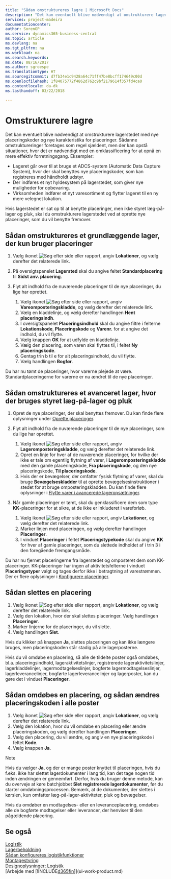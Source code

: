 ```yaml
---
title: "Sådan omstruktureres lagre | Microsoft Docs"
description: "Det kan eventuelt blive nødvendigt at omstrukturere lagerstedet med nye placeringskoder og nye karakteristika for placeringer."
services: project-madeira
documentationcenter: 
author: SorenGP
ms.service: dynamics365-business-central
ms.topic: article
ms.devlang: na
ms.tgt_pltfrm: na
ms.workload: na
ms.search.keywords: 
ms.date: 08/16/2017
ms.author: sgroespe
ms.translationtype: HT
ms.sourcegitcommit: d7fb34e1c9428a64c71ff47be8bcff174649c00d
ms.openlocfilehash: 1f84075772f4862d762c9bf2179614f357fd4ca0
ms.contentlocale: da-dk
ms.lasthandoff: 03/22/2018

---
```

# <a name="restructure-warehouses"></a>Omstrukturere lagre
Det kan eventuelt blive nødvendigt at omstrukturere lagerstedet med nye placeringskoder og nye karakteristika for placeringer. Sådanne omstruktureringer foretages som regel sjældent, men der kan opstå situationer, hvor det er nødvendigt med en omklassificering for at opnå en mere effektiv forretningsgang. Eksempler:  

- Lageret går over til at bruge et ADCS-system (Automatic Data Capture System), hvor der skal benyttes nye placeringskoder, som kan registreres med håndholdt udstyr.  
- Der indføres et nyt hyldesystem på lagerstedet, som giver nye muligheder for opbevaring.  
- Virksomheden indfører et nyt varesortiment og flytter lageret til en ny mere velegnet lokation.  

Hvis lagerstedet er sat op til at benytte placeringer, men ikke styret læg-på-lager og pluk, skal du omstrukturere lagerstedet ved at oprette nye placeringer, som du vil benytte fremover.  

## <a name="to-restructure-a-basic-warehouse-that-uses-bins-only"></a>Sådan omstruktureres et grundlæggende lager, der kun bruger placeringer  
1.  Vælg ikonet ![Søg efter side eller rapport](media/ui-search/search_small.png "Ikonet Søg efter side eller rapport"), angiv **Lokationer**, og vælg derefter det relaterede link.  
2.  På oversigtspanelet **Lagersted** skal du angive feltet **Standardplacering** til **Sidst anv. placering**.  
3.  Flyt alt indhold fra de nuværende placeringer til de nye placeringer, du lige har oprettet.  

    1.  Vælg ikonet ![Søg efter side eller rapport](media/ui-search/search_small.png "Ikonet Søg efter side eller rapport"), angiv **Vareomposteringskladde**, og vælg derefter det relaterede link.  
    2.  Vælg en kladdelinje, og vælg derefter handlingen **Hent placeringsindh**.  
    3.  I oversigtspanelet **Placeringsindhold** skal du angive filtre i felterne **Lokationskode**, **Placeringskode** og **Varenr.** for at angive det indhold, du vil flytte.  
    4.  Vælg knappen **OK** for at udfylde en kladdelinje.  
    5.  Vælg den placering, som varen skal flyttes til, i feltet **Ny placeringskode**.  
    6.  Gentag trin b til e for alt placeringsindhold, du vil flytte.  
    7.  Vælg handlingen **Bogfør**.  

Du har nu tømt de placeringer, hvor varerne plejede at være. Standardplaceringerne for varerne er nu ændret til de nye placeringer.  

## <a name="to-restructure-an-advanced-warehouse-that-uses-directed-put-away-and-pick"></a>Sådan omstruktureres et avanceret lager, hvor der bruges styret læg-på-lager og pluk  

1.  Opret de nye placeringer, der skal benyttes fremover. Du kan finde flere oplysninger under [Oprette placeringer](warehouse-how-to-create-individual-bins.md).  
2.  Flyt alt indhold fra de nuværende placeringer til de nye placeringer, som du lige har oprettet.  

    1.  Vælg ikonet ![Søg efter side eller rapport](media/ui-search/search_small.png "Ikonet Søg efter side eller rapport"), angiv **Lageromposteringskladde**, og vælg derefter det relaterede link.  
    2.  Opret en linje for hver af de nuværende placeringer, for hvilke der ikke er tale om egentlig flytning af varer, i **Lageromposteringskladde** med den gamle placeringskode, **Fra placeringskode**, og den nye placeringskode, **Til placeringskode**.  
    3.  Hvis der er bevægelser, der omfatter fysisk flytning af varer, skal du bruge **Bevægelseskladder** til at oprette bevægelsesinstruktioner i stedet for at bruge omposteringskladden. Du kan finde flere oplysninger i [Flytte varer i avancerede lageropsætninger](warehouse-how-to-move-items-in-advanced-warehousing.md).  

3.  Når gamle placeringer er tømt, skal du genklassificere dem som type **KK**-placeringer for at sikre, at de ikke er inkluderet i vareforløb.  

    1.  Vælg ikonet ![Søg efter side eller rapport](media/ui-search/search_small.png "Ikonet Søg efter side eller rapport"), angiv **Lokationer**, og vælg derefter det relaterede link.  
    2.  Marker linjen med placeringen, og vælg derefter handlingen **Placeringer**.  
    3.  I vinduet **Placeringer** i feltet **Placeringstypekode** skal du angive **KK** for hver af gamle placeringer, som du slettede indholdet af i trin 3 i den foregående fremgangsmåde.  

Du har nu fjernet placeringerne fra lagerstedet og omposteret dem som KK-placeringer. KK-placeringer har ingen af aktivitetsfelterne i vinduet **Placeringstyper** valgt og tages derfor ikke i betragtning af varestrømmen. Der er flere oplysninger i [Konfigurere placeringer](warehouse-how-to-set-up-bin-types.md).  

## <a name="to-delete-a-bin"></a>Sådan slettes en placering  

1.  Vælg ikonet ![Søg efter side eller rapport](media/ui-search/search_small.png "Ikonet Søg efter side eller rapport"), angiv **Lokationer**, og vælg derefter det relaterede link.  
2.  Vælg den lokation, hvor der skal slettes placeringer. Vælg handlingen **Placeringer**.  
3.  Marker linjerne for de placeringer, du vil slette.  
4.  Vælg handlingen **Slet**.  

Hvis du klikker på knappen **Ja**, slettes placeringen og kan ikke længere bruges, men placeringskoden står stadig på alle lagerposterne.  

Hvis du vil omdøbe en placering, så alle de tildelte poster også omdøbes, bl.a. placeringsindhold, lageraktivitetslinjer, registrerede lageraktivitetslinjer, lagerkladdelinjer, lagermodtagelseslinjer, bogførte lagermodtagelseslinjer, lagerleverancelinjer, bogførte lagerleverancelinjer og lagerposter, kan du gøre det i vinduet **Placeringer**.  

## <a name="to-rename-a-bin-and-change-the-bin-code-in-all-records"></a>Sådan omdøbes en placering, og sådan ændres placeringskoden i alle poster  

1.  Vælg ikonet ![Søg efter side eller rapport](media/ui-search/search_small.png "Ikonet Søg efter side eller rapport"), angiv **Lokationer**, og vælg derefter det relaterede link.  
2.  Vælg den lokation, hvor du vil omdøbe en placering eller ændre placeringskoden, og vælg derefter handlingen **Placeringer**.  
3.  Vælg den placering, du vil ændre, og angiv en nye placeringskode i feltet **Kode**.  
4.  Vælg knappen **Ja**.  

> [!NOTE]  
>  Hvis du vælger **Ja**, og der er mange poster knyttet til placeringen, hvis du f.eks. ikke har slettet lagerdokumenter i lang tid, kan det tage nogen tid inden ændringen er gennemført. Derfor, hvis du bruger denne metode, kan du overveje at køre batchjobbet **Slet registrerede lagerdokumenter**, før du starter omdøbningsprocessen. Bemærk, at de dokumenter, der slettes i kørslen, kun omfatter læg-på-lager-aktiviteter, pluk og bevægelser.  
>   
>  Hvis du omdøber en modtagelses- eller en leveranceplacering, omdøbes alle de bogførte modtagelser eller leverancer, der henviser til den pågældende placering.  

## <a name="see-also"></a>Se også  
[Logistik](warehouse-manage-warehouse.md)  
[Lagerbeholdning](inventory-manage-inventory.md)  
[Sådan konfigureres logistikfunktioner](warehouse-setup-warehouse.md)     
[Montagestyring](assembly-assemble-items.md)    
[Designoplysninger: Logistik](design-details-warehouse-management.md)  
[Arbejde med [!INCLUDE[d365fin](includes/d365fin_md.md)]](ui-work-product.md)

